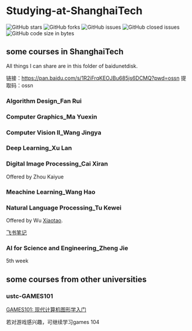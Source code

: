 # Studying-at-ShanghaiTech
![GitHub stars](https://img.shields.io/github/stars/Zhang-Wen-chao/The-Journey-of-Studying-at-ShanghaiTech?style=flat)
![GitHub forks](https://img.shields.io/github/forks/Zhang-Wen-chao/The-Journey-of-Studying-at-ShanghaiTech?style=flat)
![GitHub issues](https://img.shields.io/github/issues/Zhang-Wen-chao/The-Journey-of-Studying-at-ShanghaiTech)
![GitHub closed issues](https://img.shields.io/github/issues-closed/Zhang-Wen-chao/The-Journey-of-Studying-at-ShanghaiTech)
![GitHub code size in bytes](https://img.shields.io/github/languages/code-size/Zhang-Wen-chao/The-Journey-of-Studying-at-ShanghaiTech)
## some courses in ShanghaiTech
All things I can share are in this folder of baidunetdisk.

链接：https://pan.baidu.com/s/1R2iFrqKEOJBu685js6DCMQ?pwd=ossn 
提取码：ossn 
### Algorithm Design_Fan Rui

### Computer Graphics_Ma Yuexin

### Computer Vision II_Wang Jingya

### Deep Learning_Xu Lan

### Digital Image Processing_Cai Xiran
Offered by Zhou Kaiyue

### Meachine Learning_Wang Hao

### Natural Language Processing_Tu Kewei
Offered by Wu [Xiaotao](https://github.com/wszswppx).

[飞书笔记](https://yvrg6uiafp.feishu.cn/docx/AABUdTEsPoKYaqxrGurclJ47nlc?from=from_copylink)

### AI for Science and Engineering_Zheng Jie
5th week
## some courses from other universities
### ustc-GAMES101
[GAMES101: 现代计算机图形学入门](https://sites.cs.ucsb.edu/~lingqi/teaching/games101.html)

若对游戏感兴趣，可继续学习games 104